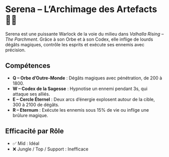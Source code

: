 # Serena – L’Archimage des Artefacts 🔮📜

Serena est une puissante Warlock de la voie du milieu dans *Valhalla Rising – The Parchment*. Grâce à son Orbe et à son Codex, elle inflige de lourds dégâts magiques, contrôle les esprits et exécute ses ennemis avec précision.

## Compétences

- **Q – Orbe d’Outre-Monde** : Dégâts magiques avec pénétration, de 200 à 1800.
- **W – Codex de la Sagesse** : Hypnotise un ennemi pendant 3s, qui attaque ses alliés.
- **E – Cercle Éternel** : Deux arcs d’énergie explosent autour de la cible, 300 à 2100 de dégâts.
- **R – Eternum** : Exécute les ennemis sous 15% de vie ou inflige une brûlure magique.

## Efficacité par Rôle
- ✅ Mid : Idéal
- ❌ Jungle / Top / Support : Inefficace
